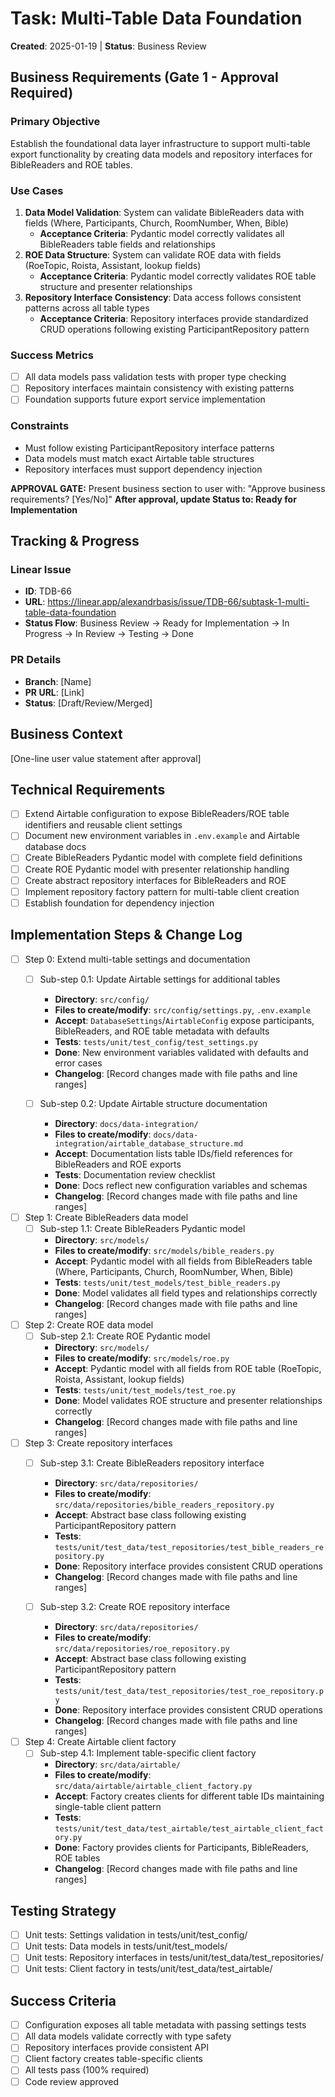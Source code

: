 # Task: Multi-Table Data Foundation
**Created**: 2025-01-19 | **Status**: Business Review

## Business Requirements (Gate 1 - Approval Required)
### Primary Objective
Establish the foundational data layer infrastructure to support multi-table export functionality by creating data models and repository interfaces for BibleReaders and ROE tables.

### Use Cases
1. **Data Model Validation**: System can validate BibleReaders data with fields (Where, Participants, Church, RoomNumber, When, Bible)
   - **Acceptance Criteria**: Pydantic model correctly validates all BibleReaders table fields and relationships
2. **ROE Data Structure**: System can validate ROE data with fields (RoeTopic, Roista, Assistant, lookup fields)
   - **Acceptance Criteria**: Pydantic model correctly validates ROE table structure and presenter relationships
3. **Repository Interface Consistency**: Data access follows consistent patterns across all table types
   - **Acceptance Criteria**: Repository interfaces provide standardized CRUD operations following existing ParticipantRepository pattern

### Success Metrics
- [ ] All data models pass validation tests with proper type checking
- [ ] Repository interfaces maintain consistency with existing patterns
- [ ] Foundation supports future export service implementation

### Constraints
- Must follow existing ParticipantRepository interface patterns
- Data models must match exact Airtable table structures
- Repository interfaces must support dependency injection

**APPROVAL GATE:** Present business section to user with: "Approve business requirements? [Yes/No]"
**After approval, update Status to: Ready for Implementation**

## Tracking & Progress
### Linear Issue
- **ID**: TDB-66
- **URL**: https://linear.app/alexandrbasis/issue/TDB-66/subtask-1-multi-table-data-foundation
- **Status Flow**: Business Review → Ready for Implementation → In Progress → In Review → Testing → Done

### PR Details
- **Branch**: [Name]
- **PR URL**: [Link]
- **Status**: [Draft/Review/Merged]

## Business Context
[One-line user value statement after approval]

## Technical Requirements
- [ ] Extend Airtable configuration to expose BibleReaders/ROE table identifiers and reusable client settings
- [ ] Document new environment variables in `.env.example` and Airtable database docs
- [ ] Create BibleReaders Pydantic model with complete field definitions
- [ ] Create ROE Pydantic model with presenter relationship handling
- [ ] Create abstract repository interfaces for BibleReaders and ROE
- [ ] Implement repository factory pattern for multi-table client creation
- [ ] Establish foundation for dependency injection

## Implementation Steps & Change Log
- [ ] Step 0: Extend multi-table settings and documentation
  - [ ] Sub-step 0.1: Update Airtable settings for additional tables
    - **Directory**: `src/config/`
    - **Files to create/modify**: `src/config/settings.py`, `.env.example`
    - **Accept**: `DatabaseSettings`/`AirtableConfig` expose participants, BibleReaders, and ROE table metadata with defaults
    - **Tests**: `tests/unit/test_config/test_settings.py`
    - **Done**: New environment variables validated with defaults and error cases
    - **Changelog**: [Record changes made with file paths and line ranges]

  - [ ] Sub-step 0.2: Update Airtable structure documentation
    - **Directory**: `docs/data-integration/`
    - **Files to create/modify**: `docs/data-integration/airtable_database_structure.md`
    - **Accept**: Documentation lists table IDs/field references for BibleReaders and ROE exports
    - **Tests**: Documentation review checklist
    - **Done**: Docs reflect new configuration variables and schemas
    - **Changelog**: [Record changes made with file paths and line ranges]

- [ ] Step 1: Create BibleReaders data model
  - [ ] Sub-step 1.1: Create BibleReaders Pydantic model
    - **Directory**: `src/models/`
    - **Files to create/modify**: `src/models/bible_readers.py`
    - **Accept**: Pydantic model with all fields from BibleReaders table (Where, Participants, Church, RoomNumber, When, Bible)
    - **Tests**: `tests/unit/test_models/test_bible_readers.py`
    - **Done**: Model validates all field types and relationships correctly
    - **Changelog**: [Record changes made with file paths and line ranges]

- [ ] Step 2: Create ROE data model
  - [ ] Sub-step 2.1: Create ROE Pydantic model
    - **Directory**: `src/models/`
    - **Files to create/modify**: `src/models/roe.py`
    - **Accept**: Pydantic model with all fields from ROE table (RoeTopic, Roista, Assistant, lookup fields)
    - **Tests**: `tests/unit/test_models/test_roe.py`
    - **Done**: Model validates ROE structure and presenter relationships correctly
    - **Changelog**: [Record changes made with file paths and line ranges]

- [ ] Step 3: Create repository interfaces
  - [ ] Sub-step 3.1: Create BibleReaders repository interface
    - **Directory**: `src/data/repositories/`
    - **Files to create/modify**: `src/data/repositories/bible_readers_repository.py`
    - **Accept**: Abstract base class following existing ParticipantRepository pattern
    - **Tests**: `tests/unit/test_data/test_repositories/test_bible_readers_repository.py`
    - **Done**: Repository interface provides consistent CRUD operations
    - **Changelog**: [Record changes made with file paths and line ranges]

  - [ ] Sub-step 3.2: Create ROE repository interface
    - **Directory**: `src/data/repositories/`
    - **Files to create/modify**: `src/data/repositories/roe_repository.py`
    - **Accept**: Abstract base class following existing ParticipantRepository pattern
    - **Tests**: `tests/unit/test_data/test_repositories/test_roe_repository.py`
    - **Done**: Repository interface provides consistent CRUD operations
    - **Changelog**: [Record changes made with file paths and line ranges]

- [ ] Step 4: Create Airtable client factory
  - [ ] Sub-step 4.1: Implement table-specific client factory
    - **Directory**: `src/data/airtable/`
    - **Files to create/modify**: `src/data/airtable/airtable_client_factory.py`
    - **Accept**: Factory creates clients for different table IDs maintaining single-table client pattern
    - **Tests**: `tests/unit/test_data/test_airtable/test_airtable_client_factory.py`
    - **Done**: Factory provides clients for Participants, BibleReaders, ROE tables
    - **Changelog**: [Record changes made with file paths and line ranges]

## Testing Strategy
- [ ] Unit tests: Settings validation in tests/unit/test_config/
- [ ] Unit tests: Data models in tests/unit/test_models/
- [ ] Unit tests: Repository interfaces in tests/unit/test_data/test_repositories/
- [ ] Unit tests: Client factory in tests/unit/test_data/test_airtable/

## Success Criteria
- [ ] Configuration exposes all table metadata with passing settings tests
- [ ] All data models validate correctly with type safety
- [ ] Repository interfaces provide consistent API
- [ ] Client factory creates table-specific clients
- [ ] All tests pass (100% required)
- [ ] Code review approved